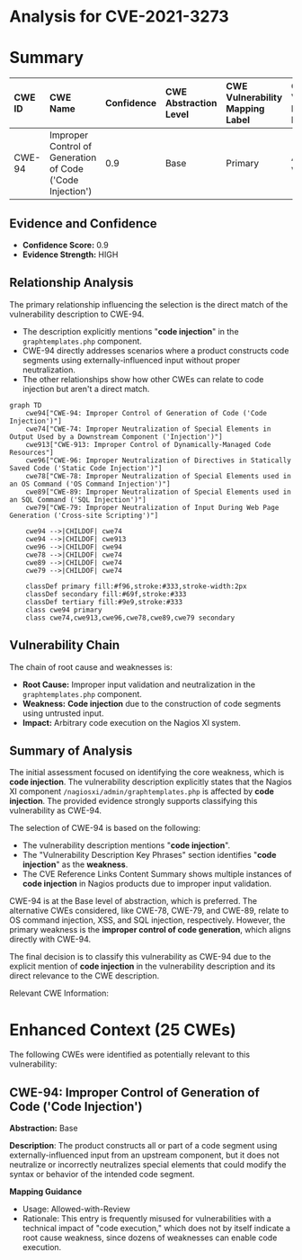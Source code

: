 # Analysis for CVE-2021-3273

# Summary
| CWE ID  | CWE Name                                                                                                      | Confidence | CWE Abstraction Level | CWE Vulnerability Mapping Label | CWE-Vulnerability Mapping Notes |
| :-------- | :------------------------------------------------------------------------------------------------------------- | :---------- | :---------------------- | :------------------------------ | :------------------------------ |
| CWE-94 | Improper Control of Generation of Code ('Code Injection')                                                      | 0.9        | Base                    | Primary                         | Allowed-with-Review             |

## Evidence and Confidence

*   **Confidence Score:** 0.9
*   **Evidence Strength:** HIGH

## Relationship Analysis
The primary relationship influencing the selection is the direct match of the vulnerability description to CWE-94.
- The description explicitly mentions "**code injection**" in the `graphtemplates.php` component.
- CWE-94 directly addresses scenarios where a product constructs code segments using externally-influenced input without proper neutralization.
- The other relationships show how other CWEs can relate to code injection but aren't a direct match.

```mermaid
graph TD
    cwe94["CWE-94: Improper Control of Generation of Code ('Code Injection')"]
    cwe74["CWE-74: Improper Neutralization of Special Elements in Output Used by a Downstream Component ('Injection')"]
    cwe913["CWE-913: Improper Control of Dynamically-Managed Code Resources"]
    cwe96["CWE-96: Improper Neutralization of Directives in Statically Saved Code ('Static Code Injection')"]
    cwe78["CWE-78: Improper Neutralization of Special Elements used in an OS Command ('OS Command Injection')"]
    cwe89["CWE-89: Improper Neutralization of Special Elements used in an SQL Command ('SQL Injection')"]
    cwe79["CWE-79: Improper Neutralization of Input During Web Page Generation ('Cross-site Scripting')"]

    cwe94 -->|CHILDOF| cwe74
    cwe94 -->|CHILDOF| cwe913
    cwe96 -->|CHILDOF| cwe94
    cwe78 -->|CHILDOF| cwe74
    cwe89 -->|CHILDOF| cwe74
    cwe79 -->|CHILDOF| cwe74

    classDef primary fill:#f96,stroke:#333,stroke-width:2px
    classDef secondary fill:#69f,stroke:#333
    classDef tertiary fill:#9e9,stroke:#333
    class cwe94 primary
    class cwe74,cwe913,cwe96,cwe78,cwe89,cwe79 secondary
```

## Vulnerability Chain
The chain of root cause and weaknesses is:
  - **Root Cause:** Improper input validation and neutralization in the `graphtemplates.php` component.
  - **Weakness:** **Code injection** due to the construction of code segments using untrusted input.
  - **Impact:** Arbitrary code execution on the Nagios XI system.

## Summary of Analysis
The initial assessment focused on identifying the core weakness, which is **code injection**. The vulnerability description explicitly states that the Nagios XI component `/nagiosxi/admin/graphtemplates.php` is affected by **code injection**. The provided evidence strongly supports classifying this vulnerability as CWE-94.

The selection of CWE-94 is based on the following:
  - The vulnerability description mentions "**code injection**".
  - The "Vulnerability Description Key Phrases" section identifies "**code injection**" as the **weakness**.
  - The CVE Reference Links Content Summary shows multiple instances of **code injection** in Nagios products due to improper input validation.

CWE-94 is at the Base level of abstraction, which is preferred. The alternative CWEs considered, like CWE-78, CWE-79, and CWE-89, relate to OS command injection, XSS, and SQL injection, respectively. However, the primary weakness is the **improper control of code generation**, which aligns directly with CWE-94.

The final decision is to classify this vulnerability as CWE-94 due to the explicit mention of **code injection** in the vulnerability description and its direct relevance to the CWE description.

Relevant CWE Information:

# Enhanced Context (25 CWEs)
The following CWEs were identified as potentially relevant to this vulnerability:

## CWE-94: Improper Control of Generation of Code ('Code Injection')
**Abstraction:** Base

**Description**:
The product constructs all or part of a code segment using externally-influenced input from an upstream component, but it does not neutralize or incorrectly neutralizes special elements that could modify the syntax or behavior of the intended code segment.

**Mapping Guidance**
- Usage: Allowed-with-Review
- Rationale: This entry is frequently misused for vulnerabilities with a technical impact of "code execution," which does not by itself indicate a root cause weakness, since dozens of weaknesses can enable code execution.